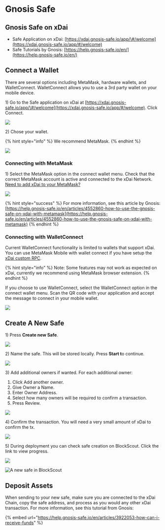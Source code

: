 # Gnosis Safe

## Gnosis Safe on xDai

* Safe Application on xDai: [https://xdai.gnosis-safe.io/app/\#/welcome](https://xdai.gnosis-safe.io/app/#/welcome)
* Safe Tutorials by Gnosis: [https://help.gnosis-safe.io/en/](https://help.gnosis-safe.io/en/)

## Connect a Wallet

There are several options including MetaMask, hardware wallets, and WalletConnect. WalletConnect allows you to use a 3rd party wallet on your mobile device. 

1\) Go to the Safe application on xDai at [https://xdai.gnosis-safe.io/app/\#/welcome](https://xdai.gnosis-safe.io/app/#/welcome). Click Connect.

![](../../../.gitbook/assets/connect1%20%281%29.jpg)

2\) Chose your wallet. 

{% hint style="info" %}
We recommend MetaMask.
{% endhint %}

![](../../../.gitbook/assets/connect2%20%281%29.jpg)

### Connecting with MetaMask

1\) Select the MetaMask option in the connect wallet menu. Check that the correct MetaMask account is active and connected to the xDai Network. [Need to add xDai to your MetaMask?](../../../for-users/wallets/metamask/metamask-setup.md)

![](../../../.gitbook/assets/mm-connect.jpg)

{% hint style="success" %}
For more information, see this article by Gnosis: [https://help.gnosis-safe.io/en/articles/4552860-how-to-use-the-gnosis-safe-on-xdai-with-metamask](https://help.gnosis-safe.io/en/articles/4552860-how-to-use-the-gnosis-safe-on-xdai-with-metamask)
{% endhint %}

### Connecting with WalletConnect

Current WalletConnect functionality is limited to wallets that support xDai. You can use MetaMask Mobile with wallet connect if you have setup the [xDai custom RPC](../../../for-users/wallets/metamask/metamask-setup.md). 

{% hint style="info" %}
Note: Some features may not work as expected on xDai, currently we recommend using MetaMask browser extension.
{% endhint %}

If you choose to use WalletConnect, select the WalletConnect option in the connect wallet menu. Scan the QR code with your application and accept the message to connect in your mobile wallet.

![](../../../.gitbook/assets/img_2372.png)

## Create A New Safe

1\) Press **Create new Safe**.

![](../../../.gitbook/assets/safe1.jpg)

2\) Name the safe. This will be stored locally. Press **Start t**o continue.

![](../../../.gitbook/assets/safe2.jpg)

3\) Add additional owners if wanted. For each additional owner:

1. Click Add another owner.
2. Give Owner a Name.
3. Enter Owner Address.
4. Select how many owners will be required to confirm a transaction.
5. Press Review.

![](../../../.gitbook/assets/safe3.jpg)

4\) Confirm the transaction. You will need a very small amount of xDai to confirm the tx.

![](../../../.gitbook/assets/safe4.jpg)

5\) During deployment you can check safe creation on BlockScout. Click the link to view progress. 

![](../../../.gitbook/assets/safe6.jpg)

![A new safe in BlockScout](../../../.gitbook/assets/safe5.jpg)

## Deposit Assets

When sending to your new safe, make sure you are connected to the xDai Chain, copy the safe address, and process as you would any other xDai transaction. For more information, see this tutorial from Gnosis:

{% embed url="https://help.gnosis-safe.io/en/articles/3922053-how-can-i-receive-funds" %}



 



